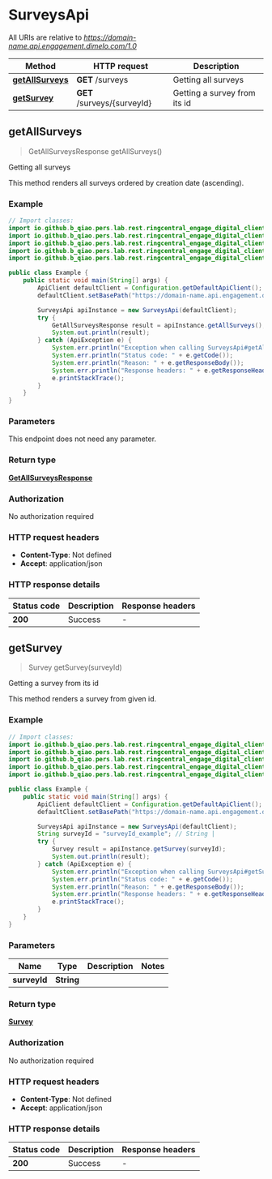 # SurveysApi

All URIs are relative to *https://domain-name.api.engagement.dimelo.com/1.0*

| Method | HTTP request | Description |
|------------- | ------------- | -------------|
| [**getAllSurveys**](SurveysApi.md#getAllSurveys) | **GET** /surveys | Getting all surveys |
| [**getSurvey**](SurveysApi.md#getSurvey) | **GET** /surveys/{surveyId} | Getting a survey from its id |



## getAllSurveys

> GetAllSurveysResponse getAllSurveys()

Getting all surveys

This method renders all surveys ordered by creation date (ascending).

### Example

```java
// Import classes:
import io.github.b_qiao.pers.lab.rest.ringcentral_engage_digital_client.handler.ApiClient;
import io.github.b_qiao.pers.lab.rest.ringcentral_engage_digital_client.handler.ApiException;
import io.github.b_qiao.pers.lab.rest.ringcentral_engage_digital_client.handler.Configuration;
import io.github.b_qiao.pers.lab.rest.ringcentral_engage_digital_client.handler.model.*;
import io.github.b_qiao.pers.lab.rest.ringcentral_engage_digital_client.api.SurveysApi;

public class Example {
    public static void main(String[] args) {
        ApiClient defaultClient = Configuration.getDefaultApiClient();
        defaultClient.setBasePath("https://domain-name.api.engagement.dimelo.com/1.0");

        SurveysApi apiInstance = new SurveysApi(defaultClient);
        try {
            GetAllSurveysResponse result = apiInstance.getAllSurveys();
            System.out.println(result);
        } catch (ApiException e) {
            System.err.println("Exception when calling SurveysApi#getAllSurveys");
            System.err.println("Status code: " + e.getCode());
            System.err.println("Reason: " + e.getResponseBody());
            System.err.println("Response headers: " + e.getResponseHeaders());
            e.printStackTrace();
        }
    }
}
```

### Parameters

This endpoint does not need any parameter.

### Return type

[**GetAllSurveysResponse**](GetAllSurveysResponse.md)

### Authorization

No authorization required

### HTTP request headers

- **Content-Type**: Not defined
- **Accept**: application/json

### HTTP response details
| Status code | Description | Response headers |
|-------------|-------------|------------------|
| **200** | Success |  -  |


## getSurvey

> Survey getSurvey(surveyId)

Getting a survey from its id

This method renders a survey from given id.

### Example

```java
// Import classes:
import io.github.b_qiao.pers.lab.rest.ringcentral_engage_digital_client.handler.ApiClient;
import io.github.b_qiao.pers.lab.rest.ringcentral_engage_digital_client.handler.ApiException;
import io.github.b_qiao.pers.lab.rest.ringcentral_engage_digital_client.handler.Configuration;
import io.github.b_qiao.pers.lab.rest.ringcentral_engage_digital_client.handler.model.*;
import io.github.b_qiao.pers.lab.rest.ringcentral_engage_digital_client.api.SurveysApi;

public class Example {
    public static void main(String[] args) {
        ApiClient defaultClient = Configuration.getDefaultApiClient();
        defaultClient.setBasePath("https://domain-name.api.engagement.dimelo.com/1.0");

        SurveysApi apiInstance = new SurveysApi(defaultClient);
        String surveyId = "surveyId_example"; // String | 
        try {
            Survey result = apiInstance.getSurvey(surveyId);
            System.out.println(result);
        } catch (ApiException e) {
            System.err.println("Exception when calling SurveysApi#getSurvey");
            System.err.println("Status code: " + e.getCode());
            System.err.println("Reason: " + e.getResponseBody());
            System.err.println("Response headers: " + e.getResponseHeaders());
            e.printStackTrace();
        }
    }
}
```

### Parameters


| Name | Type | Description  | Notes |
|------------- | ------------- | ------------- | -------------|
| **surveyId** | **String**|  | |

### Return type

[**Survey**](Survey.md)

### Authorization

No authorization required

### HTTP request headers

- **Content-Type**: Not defined
- **Accept**: application/json

### HTTP response details
| Status code | Description | Response headers |
|-------------|-------------|------------------|
| **200** | Success |  -  |

